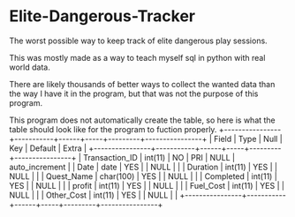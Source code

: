 # Elite-Dangerous-Tracker
The worst possible way to keep track of elite dangerous play sessions.

This was mostly made as a way to teach myself sql in python with real world data.

There are likely thousands of better ways to collect the wanted data than the way I have it in the program, but that was not the purpose of this program.

This program does not automatically create the table, so here is what the table should look like for the program to fuction properly.
+----------------+-----------+------+-----+---------+----------------+
| Field          | Type      | Null | Key | Default | Extra          |
+----------------+-----------+------+-----+---------+----------------+
| Transaction_ID | int(11)   | NO   | PRI | NULL    | auto_increment |
| Date           | date      | YES  |     | NULL    |                |
| Duration       | int(11)   | YES  |     | NULL    |                |
| Quest_Name     | char(100) | YES  |     | NULL    |                |
| Completed      | int(11)   | YES  |     | NULL    |                |
| profit         | int(11)   | YES  |     | NULL    |                |
| Fuel_Cost      | int(11)   | YES  |     | NULL    |                |
| Other_Cost     | int(11)   | YES  |     | NULL    |                |
+----------------+-----------+------+-----+---------+----------------+
